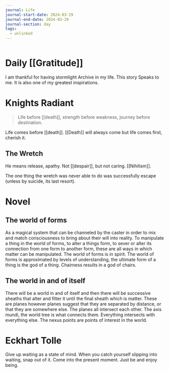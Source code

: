 ```yaml
---
journal: Life
journal-start-date: 2024-03-29
journal-end-date: 2024-03-29
journal-section: day
tags:
  - unlinked
---
```

```calendar-nav
```

# Daily [[Gratitude]]
I am thankful for having stormlight Archive in my life. This story Speaks to me. It is also one of my greatest inspirations. 

# Knights Radiant
> Life before [[death]], strength before weakness, journey before destination.

Life comes before [[death]]. [[Death]] will always come but life comes first, cherish it.
## The Wretch
He means release, apathy. Not [[despair]], but not caring. [[Nihilism]]. 

The one thing the wretch was never able to do was successfully escape (unless by suicide, its last resort).

# Novel
## The world of forms
As a magical system that can be channeled by the caster in order to mix and match consciousness to bring about their will into reality. To manipulate a thing in the world of forms, to alter a things form, to sever or alter its connection from one form to another form, these are all ways in which matter can be manipulated. The world of forms is in spirit. The world of forms is approximated by levels of understanding, the ultimate form of a thing is the god of a thing. Chairness results in a god of chairs. 

## The world in and of itself
There will be a world in and of itself and then there will be successive sheaths that alter and filter it until the final sheath which is matter. These are planes however planes suggest that they are separated by distance, or that they are somewhere else. The planes all intersect each other. The axis mundi, the world tree is what connects them. Everything intersects with everything else. The nexus points are points of interest in the world.

# Eckhart Tolle
Give up waiting as a state of mind. When you catch yourself slipping into waiting, snap out of it. Come into the present moment. Just be and enjoy being.

